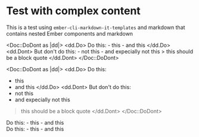 # Test with complex content

This is a test using `ember-cli-markdown-it-templates` and markdown that contains nested Ember components and markdown

<!-- THIS DOES NOT WORK AS INTENTED -->
<Doc::DoDont as |dd|>
  <dd.Do>
    Do this:
    - this
    - and this
  </dd.Do>
  <dd.Dont>
    But don't do this:
    - not this
    - and expecially not this
    > this should be a block quote
  </dd.Dont>
</Doc::DoDont>

<!-- THIS DOES NOT WORK AS INTENTED -->
<Doc::DoDont as |dd|>
<dd.Do>
Do this:
- this
- and this
</dd.Do>
<dd.Dont>
But don't do this:
- not this
- and expecially not this
> this should be a block quote
</dd.Dont>
</Doc::DoDont>

<!-- THIS DOES NOT WORK AS INTENTED -->
<doc-do-dont>
  Do this:
  - this
  - and this
</doc-do-dont>

<!-- THIS GENERATES A DIV WITHOUT A <p> WRAPPER -->
<div>
Do this:
- this
- and this
</div>